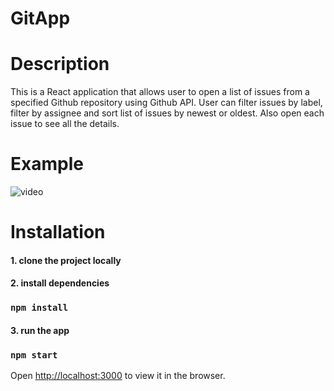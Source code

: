 # GitApp

# Description
This is a React application that allows user to open a list of issues from a specified Github repository using Github API.
User can filter issues by label, filter by assignee and sort list of issues by newest or oldest. Also open each issue to see all the details.

# Example

![video](https://media2.giphy.com/media/TBAkxHFeoFM0SpuvrT/giphy.gif?cid=790b761196439f0a61b992ccbb7b948d4939e9232a7f24c8&rid=giphy.gif&ct=g)

# Installation
#### 1. clone the project locally
#### 2. install dependencies
### `npm install`
#### 3. run the app
### `npm start`

Open [http://localhost:3000](http://localhost:3000) to view it in the browser.

